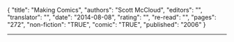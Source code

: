 {
"title": "Making Comics",
"authors": "Scott McCloud",
"editors": "",
"translator": "",
"date": "2014-08-08",
"rating": "",
"re-read": "",
"pages": "272",
"non-fiction": "TRUE",
"comic": "TRUE",
"published": "2006"
}

---
